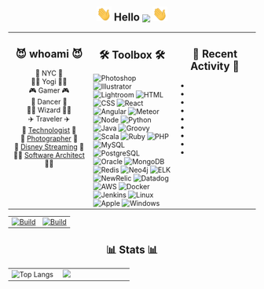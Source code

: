 <!DOCTYPE html>
<!-- Hello -->
<h2 align="center"><img src="https://raw.githubusercontent.com/aakhtar3/aakhtar3/main/img/wave.gif" width="30px"> Hello <img align="center" src="https://visitor-badge.glitch.me/badge?page_id=aakhtar3.aakhtar3"/> <img src="https://raw.githubusercontent.com/aakhtar3/aakhtar3/main/img/wave.gif" width="30px"></h2>

<table style="width:100%"><tr >
<td valign="top" width="33%">
<h2 align="center">😈 whoami 😈</h2>

<p align="center">
    📍 NYC 📍
    </br>
    🧘‍♂️ Yogi 🧘‍♂️
    </br>
    🎮 Gamer 🎮
    </br>
    🕺 Dancer 🕺
    </br>
    🧙‍♂️ Wizard 🧙‍♂️
    </br>
    ✈️ Traveler ✈️
    </br>
    💾 <a href="https://dev.to/aakhtar3">Technologist</a> 💾
    </br>
    📸 <a href="https://www.instagram.com/a2zfashion/">Photographer</a> 📸
    </br>
    💼 <a href="https://github.com/disneystreaming">Disney Streaming</a> 💼
    </br>
    👨‍💻 <a href="https://ayyazakhtar.com">Software Architect</a> 👨‍💻
</p>
</td>
<!-- Skills -->
<td valign="top" width="34%">
<h2 align="center">🛠 Toolbox 🛠</h2>
<!-- Adobe -->
<img alt="Photoshop" src="https://img.shields.io/badge/Photoshop-black?&logo=adobe-photoshop&color=151515&logoColor=79ff97">
<img alt="Illustrator" src="https://img.shields.io/badge/Illustrator-black?&logo=adobe-illustrator&color=151515&logoColor=79ff97">
<img alt="Lightroom" src="https://img.shields.io/badge/Lightroom-black?&logo=adobe-lightroom-cc&color=151515&logoColor=79ff97">
<!-- Web -->
<img alt="HTML" src="https://img.shields.io/badge/HTML-black?&logo=html5&color=151515&logoColor=79ff97">
<img alt="CSS" src="https://img.shields.io/badge/CSS-black?&logo=css3&color=151515&logoColor=79ff97">
<img alt="React" src="https://img.shields.io/badge/React-black?&logo=react&color=151515&logoColor=79ff97">
<img alt="Angular" src="https://img.shields.io/badge/Angular-black?&logo=angular&color=151515&logoColor=79ff97">
<img alt="Meteor" src="https://img.shields.io/badge/Meteor-black?&logo=meteor&color=151515&logoColor=79ff97">
<!-- App -->
<img alt="Node" src="https://img.shields.io/badge/Node-black?&logo=node.js&color=151515&logoColor=79ff97">
<img alt="Python" src="https://img.shields.io/badge/Python-black?&logo=python&color=151515&logoColor=79ff97">
<img alt="Java" src="https://img.shields.io/badge/Java-black?&logo=java&color=151515&logoColor=79ff97">
<img alt="Groovy" src="https://img.shields.io/badge/Groovy-black?&logo=groovy&color=151515&logoColor=79ff97">
<img alt="Scala" src="https://img.shields.io/badge/Scala-black?&logo=scala&color=151515&logoColor=79ff97">
<img alt="Ruby" src="https://img.shields.io/badge/Ruby-black?&logo=ruby&color=151515&logoColor=79ff97">
<img alt="PHP" src="https://img.shields.io/badge/PHP-black?&logo=php&color=151515&logoColor=79ff97">
<!-- Data -->
<img alt="MySQL" src="https://img.shields.io/badge/MySQL-black?&logo=mysql&color=151515&logoColor=79ff97">
<img alt="PostgreSQL" src="https://img.shields.io/badge/PostgreSQL-black?&logo=postgresql&color=151515&logoColor=79ff97">
<img alt="Oracle" src="https://img.shields.io/badge/Oracle-black?&logo=oracle&color=151515&logoColor=79ff97">
<img alt="MongoDB" src="https://img.shields.io/badge/MongoDB-black?&logo=mongodb&color=151515&logoColor=79ff97">
<img alt="Redis" src="https://img.shields.io/badge/Redis-black?&logo=redis&color=151515&logoColor=79ff97">
<img alt="Neo4j" src="https://img.shields.io/badge/Neo4j-black?&logo=neo4j&color=151515&logoColor=79ff97">
<!-- Telemetry -->
<img alt="ELK" src="https://img.shields.io/badge/ELK-black?&logo=kibana&color=151515&logoColor=79ff97">
<img alt="NewRelic" src="https://img.shields.io/badge/New_Relic-black?&logo=new-relic&color=151515&logoColor=79ff97">
<img alt="Datadog" src="https://img.shields.io/badge/Datadog-black?&logo=datadog&color=151515&logoColor=79ff97">
<!-- DevOps -->
<img alt="AWS" src="https://img.shields.io/badge/AWS-black?&logo=amazon-aws&color=151515&logoColor=79ff97">
<img alt="Docker" src="https://img.shields.io/badge/Docker-black?&logo=docker&color=151515&logoColor=79ff97">
<img alt="Jenkins" src="https://img.shields.io/badge/Jenkins-black?&logo=jenkins&color=151515&logoColor=79ff97">
<!-- OS -->
<img alt="Linux" src="https://img.shields.io/badge/Linux-black?&logo=linux&color=151515&logoColor=79ff97">
<img alt="Apple" src="https://img.shields.io/badge/OSX-black?&logo=apple&color=151515&logoColor=79ff97">
<img alt="Windows" src="https://img.shields.io/badge/Windows-black?&logo=windows&color=151515&logoColor=79ff97">
</td>
</td>
<td valign="top" width="33%">
<h2 align="center">👾 Recent Activity 👾</h2>

-

-

-

-

-

-

-

-

-
</td>
</tr></table>

<!-- Working on -->
<table><tr>
<td width="50%">
    <a href="https://github.com/disneystreaming/automated-cloud-advisor">
        <img alt="Build" src="https://github-readme-stats.vercel.app/api/pin/?username=disneystreaming&repo=automated-cloud-advisor&theme=dark&cache_seconds=43200">
    </a>
</td>
<td width="50%">
    <a href="https://github.com/donnemartin/awesome-aws">
        <img alt="Build" src="https://github-readme-stats.vercel.app/api/pin/?username=donnemartin&repo=awesome-aws&theme=dark&cache_seconds=86400">
    </a>
</td>
</tr></table>

<h2 align="center">📊 Stats 📊</h2>

<table><tr>
<td width="40%">
    <img alt="Top Langs" src="https://github-readme-stats.vercel.app/api/top-langs/?username=aakhtar3&langs_count=8&theme=dark&cache_seconds=86400&layout=compact&hide=jupyter notebook">
</td>
<td width="55%">
    <img src="https://github-readme-stats.vercel.app/api?username=aakhtar3&theme=dark&show_icons=true&cache_seconds=86400"/>
</td>
</tr></table>
